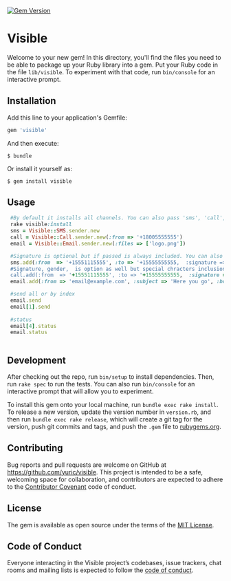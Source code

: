[![Gem Version](https://badge.fury.io/rb/visible.svg)](https://badge.fury.io/rb/visible)
# Visible

Welcome to your new gem! In this directory, you'll find the files you need to be able to package up your Ruby library into a gem. Put your Ruby code in the file `lib/visible`. To experiment with that code, run `bin/console` for an interactive prompt.

## Installation

Add this line to your application's Gemfile:

```ruby
gem 'visible'
```

And then execute:

    $ bundle

Or install it yourself as:

    $ gem install visible

## Usage

```ruby 
 #By default it installs all channels. You can also pass 'sms', 'call', or 'email' to only install the specified channels.
 rake visible:install 
 sms = Visible::SMS.sender.new
 call = Visible::Call.sender.new(:from => '+18005555555')
 email = Visible::Email.sender.new(:files => ['logo.png'])

 #Signature is optional but if passed is always included. You can also set :from and :signature in your visible.yml file. 
 sms.add(:from  => '+15551115555', :to => '+15555555555,  :signature => '~The Visible Team') 
 #Signature, gender,  is option as well but special chracters inclusion is not recommended.
 call.add(:from  => '+15551115555', :to => '+15555555555,  :signature => 'The Visible Team', :gender => 'female', :name => 'Alex') 
 email.add(:from => 'email@example.com', :subject => 'Here you go', :body => 'I will bring you the bill later', :files => [path.png, path.png], :links => ['https//example.com']) #Files and Url arrays are optional.

 #send all or by index
 email.send
 email[1].send
 
 #status
 email[4].status
 email.status
 
```

## Development

After checking out the repo, run `bin/setup` to install dependencies. Then, run `rake spec` to run the tests. You can also run `bin/console` for an interactive prompt that will allow you to experiment.

To install this gem onto your local machine, run `bundle exec rake install`. To release a new version, update the version number in `version.rb`, and then run `bundle exec rake release`, which will create a git tag for the version, push git commits and tags, and push the `.gem` file to [rubygems.org](https://rubygems.org).

## Contributing

Bug reports and pull requests are welcome on GitHub at https://github.com/yuric/visible. This project is intended to be a safe, welcoming space for collaboration, and contributors are expected to adhere to the [Contributor Covenant](http://contributor-covenant.org) code of conduct.

## License

The gem is available as open source under the terms of the [MIT License](https://opensource.org/licenses/MIT).

## Code of Conduct

Everyone interacting in the Visible project’s codebases, issue trackers, chat rooms and mailing lists is expected to follow the [code of conduct](https://github.com/yuric/visible/blob/master/CODE_OF_CONDUCT.md).

